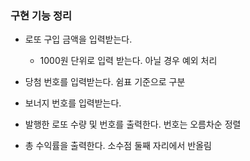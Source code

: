 ### 구현 기능 정리

- 로또 구입 금액을 입력받는다.

  - 1000원 단위로 입력 받는다. 아닐 경우 예외 처리

- 당첨 번호를 입력받는다. 쉼표 기준으로 구분
- 보너지 번호를 입력받는다.

- 발행한 로또 수량 및 번호를 출력한다. 번호는 오름차순 정렬
- 총 수익률을 출력한다. 소수점 둘째 자리에서 반올림
